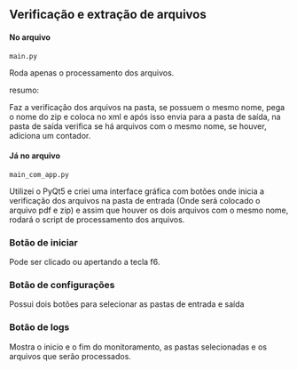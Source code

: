 ## Verificação e extração de arquivos

#### No arquivo

```
main.py
```
Roda apenas o processamento dos arquivos.

resumo: 

Faz a verificação dos arquivos na pasta, se possuem o mesmo nome, pega o nome do zip e coloca no xml e após isso envia para a pasta de saída, na pasta de saída verifica se há arquivos com o mesmo nome, se houver, adiciona um contador.

#### Já no arquivo
```
main_com_app.py
```
Utilizei o PyQt5 e criei uma interface gráfica com botões onde inicia a verificação dos arquivos na pasta de entrada (Onde será colocado o arquivo pdf e zip) e assim que houver os dois arquivos com o mesmo nome, rodará o script de processamento dos arquivos.

### Botão de iniciar
Pode ser clicado ou apertando a tecla f6.

### Botão de configurações
Possui dois botões para selecionar as pastas de entrada e saída

### Botão de logs
Mostra o inicio e o fim do monitoramento, as pastas selecionadas e os arquivos que serão processados.

